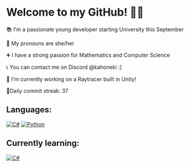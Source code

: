 # Welcome to my GitHub! 🍓🍓  
  
📚 I'm a passionate young developer starting University this September  
  
📌 My pronouns are she/her  
  
➕ I have a strong passion for Mathematics and Computer Science  
  
📞 You can contact me on Discord @kahoneki :]  
  
🎇 I'm currently working on a Raytracer built in Unity!

🎀Daily commit streak: 37

## Languages:
[![C#](https://img.shields.io/badge/C%23-239120?style=for-the-badge&logo=c-sharp&logoColor=white)](https://learn.microsoft.com/en-us/dotnet/csharp/)
[![Python](https://img.shields.io/badge/Python-3776AB?style=for-the-badge&logo=python&logoColor=white)](https://www.python.org/doc/)

## Currently learning:
[![C#](https://img.shields.io/badge/C%2B%2B-00599C?style=for-the-badge&logo=c%2B%2B&logoColor=white)](https://www.learncpp.com/)
